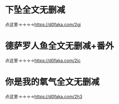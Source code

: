 # 下坠全文无删减
点这里→→→→https://d0faka.com/2gj

# 德萨罗人鱼全文无删减+番外
点这里→→→→https://d0faka.com/2ic

# 你是我的氧气全文无删减
点这里→→→→https://d0faka.com/2h3

